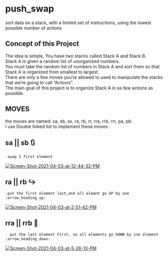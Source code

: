 # push_swap
sort data on a stack, with a limited set of instructions, using the lowest possible number of actions

## Concept of this Project ##

 The idea is simple, You have two stacks called Stack A and Stack B. <br>
 Stack A is given a random list of unorganized numbers.  <br>
 You must take the random list of numbers in Stack A and sort them so that Stack A is organized from smallest to largest. <br> 
 There are only a few moves you’re allowed to used to manipulate the stacks that we’re going to call “Actions”.  <br>
 The main goal of this project is to organize Stack A in as few actions as possible. <br>

 ## MOVES ##

the moves are named:  sa, sb, ss, ra, rb, rr, rra, rrb, rrr, pa, pb.<br>
I use Double linked list to implement these moves :<br>

## sa || sb :arrows_clockwise:  ##
    -swap 2 first element
<a href="https://ibb.co/wC6FY2V"><img src="https://i.ibb.co/828LXQq/Screen-Shot-2021-04-03-at-12-44-32-PM.png" alt="Screen-Shot-2021-04-03-at-12-44-32-PM" border="0"></a>
## ra || rb :arrow_right_hook:	 ##
    -put the first element last,and all elemnt go UP by one :arrow_heading_up:
<a href="https://ibb.co/9ggTtbY"><img src="https://i.ibb.co/YQQkZcj/Screen-Shot-2021-04-03-at-2-51-42-PM.png" alt="Screen-Shot-2021-04-03-at-2-51-42-PM" border="0"></a>

## rra || rrb :arrows_counterclockwise: ##

    - put the last element First, so all elements go DOWN by ine element :arrow_heading_down:

<a href="https://ibb.co/k6NrLj8"><img src="https://i.ibb.co/KzTQtdq/Screen-Shot-2021-04-03-at-5-26-13-PM.png" alt="Screen-Shot-2021-04-03-at-5-26-13-PM" border="0"></a>